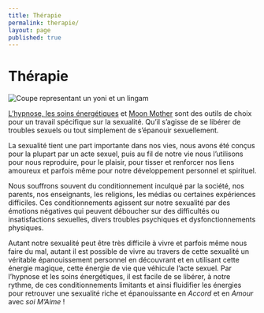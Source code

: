```yaml
---
title: Thérapie
permalink: therapie/
layout: page
published: true
---
```


# Thérapie

![Coupe representant un yoni et un lingam](../images/coupe-yoni-lingam.jpg)

[L’hypnose, les soins énergétiques](http://laetitia-stucki.ch/) et [Moon Mother](http://sacree-sexualite.org/moon-mother/) sont des outils de choix pour un travail spécifique sur la sexualité. Qu’il s’agisse de se libérer de troubles sexuels ou tout simplement de s’épanouir sexuellement.

La sexualité tient une part importante dans nos vies, nous avons été conçus pour la plupart par un acte sexuel, puis au fil de notre vie nous l’utilisons pour nous reproduire, pour le plaisir, pour tisser et renforcer nos liens amoureux et parfois même pour notre développement personnel et spirituel.

Nous souffrons souvent du conditionnement inculqué par la société, nos parents, nos enseignants, les religions, les médias ou certaines expériences difficiles. Ces conditionnements agissent sur notre sexualité par des émotions négatives qui peuvent déboucher sur des difficultés ou insatisfactions sexuelles, divers troubles psychiques et dysfonctionnements physiques.

Autant notre sexualité peut être très difficile à vivre et parfois même nous faire du mal, autant il est possible de vivre au travers de cette sexualité un véritable épanouissement personnel en découvrant et en utilisant cette énergie magique, cette énergie de vie que véhicule l’acte sexuel. Par l’hypnose et les soins énergétiques, il est facile de se libérer, à notre rythme, de ces conditionnements limitants et ainsi fluidifier les énergies pour retrouver une sexualité riche et épanouissante en *Accord* et en *Amour* avec *soi M’Aime* !
